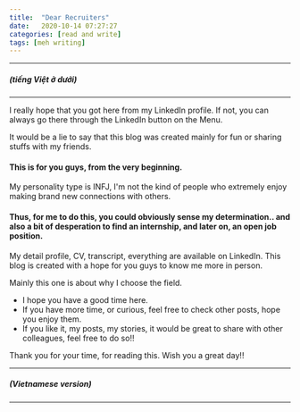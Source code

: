 ```yaml
---
title:  "Dear Recruiters"
date:   2020-10-14 07:27:27
categories: [read and write]
tags: [meh writing]
---
```

-------
##### *(tiếng Việt ở dưới)*
-------

I really hope that you got here from my LinkedIn profile.
If not, you can always go there through the LinkedIn button on the Menu.

It would be a lie to say that this blog was created mainly for fun or sharing stuffs with my friends.

#### This is for you guys, from the very beginning.
My personality type is INFJ, I'm not the kind of people who extremely enjoy making brand new connections with others.

#### Thus, for me to do this, you could obviously sense my determination.. and also a bit of desperation to find an internship, and later on, an open job position.
My detail profile, CV, transcript, everything are available on LinkedIn. This blog is created with a hope for you guys to know me more in person.

Mainly this one is about why I choose the field.

- I hope you have a good time here.
- If you have more time, or curious, feel free to check other posts, hope you enjoy them.
- If you like it, my posts, my stories, it would be great to share with other colleagues, feel free to do so!!

Thank you for your time, for reading this.
Wish you a great day!!

--------------
##### *(Vietnamese version)*
-------
